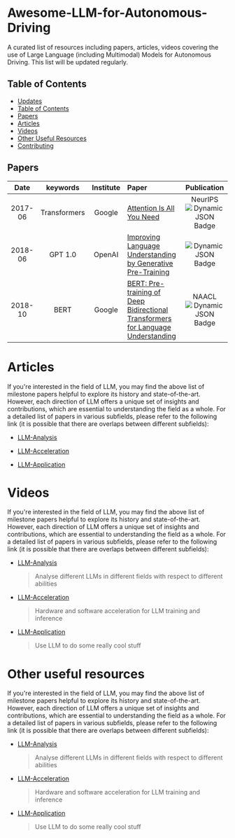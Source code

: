 # Awesome-LLM-for-Autonomous-Driving
A curated list of resources including papers, articles, videos covering the use of Large Language (including Multimodal) Models for Autonomous Driving. This list will be updated regularly. 

## Table of Contents
- [Updates](#updates)
- [Table of Contents](#table-of-contents)
- [Papers](#papers)
- [Articles](#articles)
- [Videos](#videos)
- [Other Useful Resources](#other-useful-resources)
- [Contributing](#contributing)

## Papers

|  Date  |       keywords       |    Institute    | Paper                                                                                                                                                                               | Publication |
| :-----: | :------------------: | :--------------: | :---------------------------------------------------------------------------------------------------------------------------------------------------------------------------------- | :---------: |
| 2017-06 |     Transformers     |      Google      | [Attention Is All You Need](https://arxiv.org/pdf/1706.03762.pdf)                                                                                                                      |   NeurIPS<br>  ![Dynamic JSON Badge](https://img.shields.io/badge/dynamic/json?url=https%3A%2F%2Fapi.semanticscholar.org%2Fgraph%2Fv1%2Fpaper%2F204e3073870fae3d05bcbc2f6a8e263d9b72e776%3Ffields%3DcitationCount&query=%24.citationCount&label=citation) |
| 2018-06 |       GPT 1.0       |      OpenAI      | [Improving Language Understanding by Generative Pre-Training](https://www.cs.ubc.ca/~amuham01/LING530/papers/radford2018improving.pdf)                                                 |  ![Dynamic JSON Badge](https://img.shields.io/badge/dynamic/json?url=https%3A%2F%2Fapi.semanticscholar.org%2Fgraph%2Fv1%2Fpaper%2Fcd18800a0fe0b668a1cc19f2ec95b5003d0a5035%3Ffields%3DcitationCount&query=%24.citationCount&label=citation)          |
| 2018-10 |         BERT         |      Google      | [BERT: Pre-training of Deep Bidirectional Transformers for Language Understanding](https://aclanthology.org/N19-1423.pdf)                                                              |    NAACL <br>![Dynamic JSON Badge](https://img.shields.io/badge/dynamic/json?url=https%3A%2F%2Fapi.semanticscholar.org%2Fgraph%2Fv1%2Fpaper%2Fdf2b0e26d0599ce3e70df8a9da02e51594e0e992%3Ffields%3DcitationCount&query=%24.citationCount&label=citation)

# Articles
If you're interested in the field of LLM, you may find the above list of milestone papers helpful to explore its history and state-of-the-art. However, each direction of LLM offers a unique set of insights and contributions, which are essential to understanding the field as a whole. For a detailed list of papers in various subfields, please refer to the following link (it is possible that there are overlaps between different subfields):

- [LLM-Analysis](paper_list/evaluation.md)

- [LLM-Acceleration](paper_list/acceleration.md)

- [LLM-Application](paper_list/application.md)

# Videos
If you're interested in the field of LLM, you may find the above list of milestone papers helpful to explore its history and state-of-the-art. However, each direction of LLM offers a unique set of insights and contributions, which are essential to understanding the field as a whole. For a detailed list of papers in various subfields, please refer to the following link (it is possible that there are overlaps between different subfields):

- [LLM-Analysis](paper_list/evaluation.md)

  > Analyse different LLMs in different fields with respect to different abilities

- [LLM-Acceleration](paper_list/acceleration.md)

  > Hardware and software acceleration for LLM training and inference

- [LLM-Application](paper_list/application.md)

  > Use LLM to do some really cool stuff

# Other useful resources
If you're interested in the field of LLM, you may find the above list of milestone papers helpful to explore its history and state-of-the-art. However, each direction of LLM offers a unique set of insights and contributions, which are essential to understanding the field as a whole. For a detailed list of papers in various subfields, please refer to the following link (it is possible that there are overlaps between different subfields):

- [LLM-Analysis](paper_list/evaluation.md)

  > Analyse different LLMs in different fields with respect to different abilities

- [LLM-Acceleration](paper_list/acceleration.md)

  > Hardware and software acceleration for LLM training and inference

- [LLM-Application](paper_list/application.md)

  > Use LLM to do some really cool stuff
